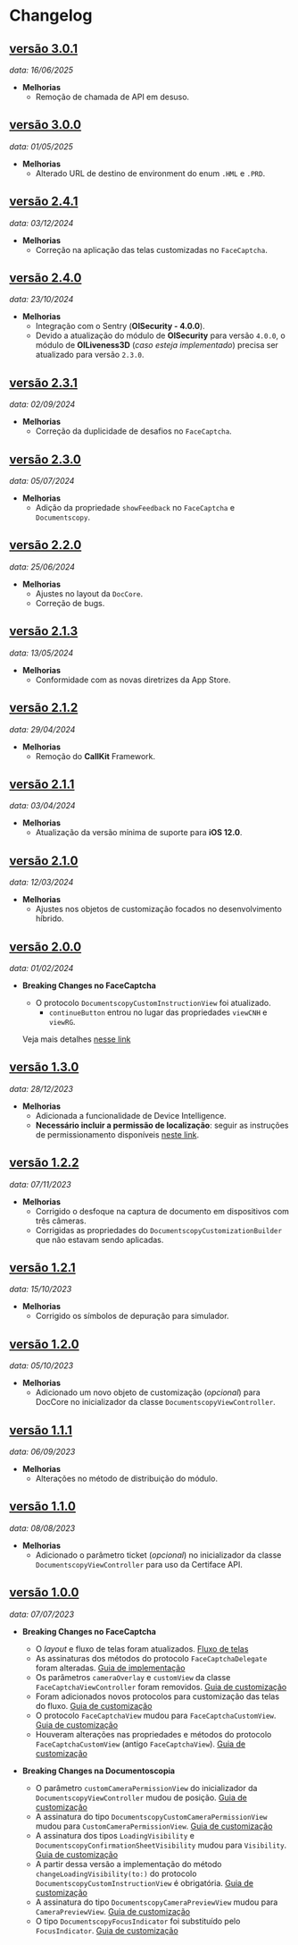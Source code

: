 # Changelog

## [versão 3.0.1](https://github.com/oititec/ios-modules-2d/releases/tag/3.0.1)
_data: 16/06/2025_

- **Melhorias**
  - Remoção de chamada de API em desuso.

## [versão 3.0.0](https://github.com/oititec/ios-modules-2d/releases/tag/3.0.0)

_data: 01/05/2025_

- **Melhorias**
  - Alterado URL de destino de environment do enum `.HML` e `.PRD`.

## [versão 2.4.1](https://github.com/oititec/ios-modules-2d/releases/tag/2.4.1)

_data: 03/12/2024_

- **Melhorias**
  - Correção na aplicação das telas customizadas no `FaceCaptcha`.

## [versão 2.4.0](https://github.com/oititec/ios-modules-2d/releases/tag/2.4.0)

_data: 23/10/2024_

- **Melhorias**
  - Integração com o Sentry (**OISecurity - 4.0.0**).
  - Devido a atualização do módulo de **OISecurity** para versão `4.0.0`, o módulo de **OILiveness3D** (_caso esteja implementado_) precisa ser atualizado para versão `2.3.0`.

## [versão 2.3.1](https://github.com/oititec/ios-modules-2d/releases/tag/2.3.1)

_data: 02/09/2024_

- **Melhorias**
  - Correção da duplicidade de desafios no `FaceCaptcha`.

## [versão 2.3.0](https://github.com/oititec/ios-modules-2d/releases/tag/2.3.0)

_data: 05/07/2024_

- **Melhorias**
  - Adição da propriedade `showFeedback` no `FaceCaptcha` e `Documentscopy`.

## [versão 2.2.0](https://github.com/oititec/ios-modules-2d/releases/tag/2.2.0)

_data: 25/06/2024_

- **Melhorias**
  - Ajustes no layout da `DocCore`.
  - Correção de bugs.

## [versão 2.1.3](https://github.com/oititec/ios-modules-2d/releases/tag/2.1.3)

_data: 13/05/2024_

- **Melhorias**
  - Conformidade com as novas diretrizes da App Store.

## [versão 2.1.2](https://github.com/oititec/ios-modules-2d/releases/tag/2.1.2)

_data: 29/04/2024_

- **Melhorias**
  - Remoção do **CallKit** Framework.

## [versão 2.1.1](https://github.com/oititec/ios-modules-2d/releases/tag/2.1.1)

_data: 03/04/2024_

- **Melhorias**
  - Atualização da versão mínima de suporte para **iOS 12.0**.

## [versão 2.1.0](https://github.com/oititec/ios-modules-2d/releases/tag/2.1.0)

_data: 12/03/2024_

- **Melhorias**
  - Ajustes nos objetos de customização focados no desenvolvimento híbrido.

## [versão 2.0.0](https://github.com/oititec/ios-modules-2d/releases/tag/2.0.0)

_data: 01/02/2024_

- **Breaking Changes no FaceCaptcha**

  - O protocolo `DocumentscopyCustomInstructionView` foi atualizado.
    - `continueButton` entrou no lugar das propriedades `viewCNH` e `viewRG`.

  Veja mais detalhes [nesse link](https://devcenter.certiface.io/docs/customizacao-doccore-ios#1-tela-inicial)

## [versão 1.3.0](https://github.com/oititec/ios-modules-2d/releases/tag/1.3.0)

_data: 28/12/2023_

- **Melhorias**
  - Adicionada a funcionalidade de Device Intelligence.
  - **Necessário incluir a permissão de localização**: seguir as instruções de permissionamento disponíveis [neste link](https://devcenter.certiface.io/docs/guia-de-instalacao-ios#permiss%C3%B5es-de-acesso).

## [versão 1.2.2](https://github.com/oititec/ios-modules-2d/releases/tag/1.2.2)

_data: 07/11/2023_

- **Melhorias**
  - Corrigido o desfoque na captura de documento em dispositivos com três câmeras.
  - Corrigidas as propriedades do `DocumentscopyCustomizationBuilder` que não estavam sendo aplicadas.

## [versão 1.2.1](https://github.com/oititec/ios-modules-2d/releases/tag/1.2.1)

_data: 15/10/2023_

- **Melhorias**
  - Corrigido os símbolos de depuração para simulador.

## [versão 1.2.0](https://github.com/oititec/ios-modules-2d/releases/tag/1.2.0)

_data: 05/10/2023_

- **Melhorias**
  - Adicionado um novo objeto de customização (_opcional_) para DocCore no inicializador da classe `DocumentscopyViewController`.

## [versão 1.1.1](https://github.com/oititec/ios-modules-2d/releases/tag/1.1.1)

_data: 06/09/2023_

- **Melhorias**
  - Alterações no método de distribuição do módulo.

## [versão 1.1.0](https://github.com/oititec/ios-modules-2d/releases/tag/1.1.0)

_data: 08/08/2023_

- **Melhorias**
  - Adicionado o parâmetro ticket (_opcional_) no inicializador da classe `DocumentscopyViewController` para uso da Certiface API.

## [versão 1.0.0](https://github.com/oititec/ios-modules-2d/releases/tag/1.0.0)

_data: 07/07/2023_

- **Breaking Changes no FaceCaptcha**

  - O _layout_ e fluxo de telas foram atualizados. [Fluxo de telas](../../FaceCaptcha/FaceCaptcha-ScreensFlow.md)
  - As assinaturas dos métodos do protocolo `FaceCaptchaDelegate` foram alteradas. [Guia de implementação](../../FaceCaptcha/FaceCaptcha-Implementation.md)
  - Os parâmetros `cameraOverlay` e `customView` da classe `FaceCaptchaViewController` foram removidos. [Guia de customização](../../FaceCaptcha/FaceCaptcha-Customization.md)
  - Foram adicionados novos protocolos para customização das telas do fluxo. [Guia de customização](../../FaceCaptcha/FaceCaptcha-Customization.md)
  - O protocolo `FaceCaptchaView` mudou para `FaceCaptchaCustomView`. [Guia de customização](../../FaceCaptcha/FaceCaptcha-Customization.md)
  - Houveram alterações nas propriedades e métodos do protocolo `FaceCaptchaCustomView` (antigo `FaceCaptchaView`). [Guia de customização](../../FaceCaptcha/FaceCaptcha-Customization.md)

- **Breaking Changes na Documentoscopia**
  - O parâmetro `customCameraPermissionView` do inicializador da `DocumentscopyViewController` mudou de posição. [Guia de customização](../../Documentscopy/Documentscopy-Customization.md)
  - A assinatura do tipo `DocumentscopyCustomCameraPermissionView` mudou para `CustomCameraPermissionView`. [Guia de customização](../../Documentscopy/Documentscopy-Customization.md)
  - A assinatura dos tipos `LoadingVisibility` e `DocumentscopyConfirmationSheetVisibility` mudou para `Visibility`. [Guia de customização](../../Documentscopy/Documentscopy-Customization.md)
  - A partir dessa versão a implementação do método `changeLoadingVisibility(to:)` do protocolo `DocumentscopyCustomInstructionView` é obrigatória. [Guia de customização](../../Documentscopy/Documentscopy-Customization.md)
  - A assinatura do tipo `DocumentscopyCameraPreviewView` mudou para `CameraPreviewView`. [Guia de customização](../../Documentscopy/Documentscopy-Customization.md)
  - O tipo `DocumentscopyFocusIndicator` foi substituído pelo `FocusIndicator`. [Guia de customização](../../Documentscopy/Documentscopy-Customization.md)
